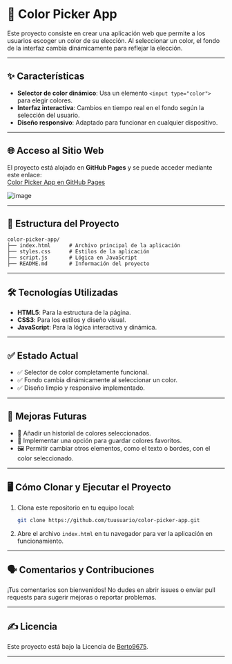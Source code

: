 # 🎨 **Color Picker App**

Este proyecto consiste en crear una aplicación web que permite a los usuarios escoger un color de su elección. Al seleccionar un color, el fondo de la interfaz cambia dinámicamente para reflejar la elección.

---

## ✨ **Características**
- **Selector de color dinámico**: Usa un elemento `<input type="color">` para elegir colores.
- **Interfaz interactiva**: Cambios en tiempo real en el fondo según la selección del usuario.
- **Diseño responsivo**: Adaptado para funcionar en cualquier dispositivo.

---

## 🌐 **Acceso al Sitio Web**
El proyecto está alojado en **GitHub Pages** y se puede acceder mediante este enlace:  
[Color Picker App en GitHub Pages](https://berto9675.github.io/color-picker/)

![image](https://github.com/user-attachments/assets/b620cf4a-c7d2-4691-bb54-0b58002d4844)


---

## 📁 **Estructura del Proyecto**

```
color-picker-app/
├── index.html      # Archivo principal de la aplicación
├── styles.css      # Estilos de la aplicación
├── script.js       # Lógica en JavaScript
├── README.md       # Información del proyecto
```

---

## 🛠️ **Tecnologías Utilizadas**
- **HTML5**: Para la estructura de la página.
- **CSS3**: Para los estilos y diseño visual.
- **JavaScript**: Para la lógica interactiva y dinámica.

---

## ✅ **Estado Actual**
- ✅ Selector de color completamente funcional.
- ✅ Fondo cambia dinámicamente al seleccionar un color.
- ✅ Diseño limpio y responsivo implementado.

---

## 🚀 **Mejoras Futuras**
- 🔄 Añadir un historial de colores seleccionados.
- 🎨 Implementar una opción para guardar colores favoritos.
- 🖼️ Permitir cambiar otros elementos, como el texto o bordes, con el color seleccionado.

---

## 🖥️ **Cómo Clonar y Ejecutar el Proyecto**

1. Clona este repositorio en tu equipo local:
   ```bash
   git clone https://github.com/tuusuario/color-picker-app.git
   ```
2. Abre el archivo `index.html` en tu navegador para ver la aplicación en funcionamiento.

---

## 🗣️ **Comentarios y Contribuciones**
¡Tus comentarios son bienvenidos! No dudes en abrir issues o enviar pull requests para sugerir mejoras o reportar problemas.

---

## ✍️ **Licencia**
Este proyecto está bajo la Licencia de [Berto9675](https://github.com/berto9675).

---
